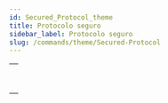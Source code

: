 ```yaml
---
id: Secured_Protocol_theme
title: Protocolo seguro
sidebar_label: Protocolo seguro
slug: /commands/theme/Secured-Protocol
---
```


|                                                                                                                               |
| ----------------------------------------------------------------------------------------------------------------------------- |
| [<!-- INCLUDE #_command_.GENERATE CERTIFICATE REQUEST.Syntax -->](../../commands-legacy/generate-certificate-request.md)<br/> |
| [<!-- INCLUDE #_command_.GENERATE ENCRYPTION KEYPAIR.Syntax -->](../../commands-legacy/generate-encryption-keypair.md)<br/>   |
